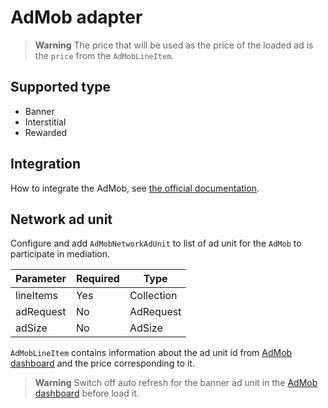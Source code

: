 # AdMob adapter

> **Warning** The price that will be used as the price of the loaded ad is the ```price``` from the ```AdMobLineItem```.

## Supported type

* Banner
* Interstitial
* Rewarded

## Integration

How to integrate the AdMob, see [the official documentation](https://developers.google.com/admob/android/quick-start).

## Network ad unit

Configure and add ```AdMobNetworkAdUnit``` to list of ad unit for the ```AdMob``` to participate in mediation.

| Parameter | Required | Type                      |
|-----------|----------|---------------------------|
| lineItems | Yes      | Collection<AdMobLineItem> |
| adRequest | No       | AdRequest                 |
| adSize    | No       | AdSize                    |

```AdMobLineItem``` contains information about the ad unit id from [AdMob dashboard](https://apps.admob.com) and the
price corresponding to it.

> **Warning** Switch off auto refresh for the banner ad unit in the [AdMob dashboard](https://apps.admob.com) before load it.